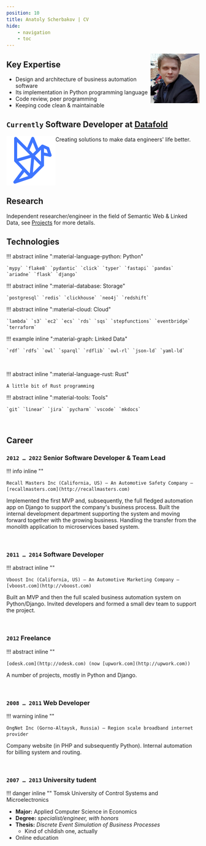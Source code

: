 ```yaml
---
position: 10
title: Anatoly Scherbakov | CV
hide:
    - navigation
    - toc
---
```


<img src="/images/avatar.jpg" style="float:right; max-width: 128px">

## Key Expertise

- Design and architecture of business automation software
- Its implementation in Python programming language
- Code review, peer programming
- Keeping code clean & maintainable

## `Currently` Software Developer at [Datafold](https://datafold.com)

<img src="datafold.png" style="float:left; max-width: 128px">

Creating solutions to make data engineers' life better.

<br clear="both"/>

## Research

Independent researcher/engineer in the field of Semantic Web & Linked Data, see [Projects](../projects/) for more details.

<div style="page-break-after: always; break-after: page;"></div>

## Technologies

!!! abstract inline ":material-language-python: Python"

    `mypy` `flake8` `pydantic` `click` `typer` `fastapi` `pandas` `ariadne` `flask` `django`

!!! abstract inline ":material-database: Storage"

    `postgresql` `redis` `clickhouse` `neo4j` `redshift`

!!! abstract inline ":material-cloud: Cloud"

    `lambda` `s3` `ec2` `ecs` `rds` `sqs` `stepfunctions` `eventbridge` `terraform`

!!! example inline ":material-graph: Linked Data"

    `rdf` `rdfs` `owl` `sparql` `rdflib` `owl-rl` `json-ld` `yaml-ld`

<br clear="both"/>

!!! abstract inline ":material-language-rust: Rust"

    A little bit of Rust programming

!!! abstract inline ":material-tools: Tools"

    `git` `linear` `jira` `pycharm` `vscode` `mkdocs`

<br clear="both"/>

## Career

### `2012 … 2022` Senior Software Developer & Team Lead

!!! info inline ""

    Recall Masters Inc (California, US) — An Automotive Safety Company — [recallmasters.com](http://recallmasters.com) 

Implemented the first MVP and, subsequently, the full fledged automation app on Django to support the company's business process. Built the internal development department supporting the system and moving forward together with the growing business. Handling the transfer from the monolith application to microservices based system.

<br clear="both"/>

### `2011 … 2014` Software Developer

!!! abstract inline ""
    
    Vboost Inc (California, US) — An Automotive Marketing Company — [vboost.com](http://vboost.com) 

Built an MVP and then the full scaled business automation system on Python/Django. Invited developers and formed a small dev team to support the project.

<br clear="both"/>

### `2012` Freelance

!!! abstract inline ""
    
    [odesk.com](http://odesk.com) (now [upwork.com](http://upwork.com))

A number of projects, mostly in Python and Django.

<br clear="both"/>

### `2008 … 2011` Web Developer

!!! warning inline ""
    
    OngNet Inc (Gorno-Altaysk, Russia) — Region scale broadband internet provider

Company website (in PHP and subsequently Python). Internal automation for billing system and routing.

<br clear="both"/>

### `2007 … 2013` University tudent

!!! danger inline ""
    Tomsk University of Control Systems and Microelectronics

- **Major:** Applied Computer Science in Economics
- **Degree:** *specialist/engineer, with honors*
- **Thesis:** *Discrete Event Simulation of Business Processes*
    - Kind of childish one, actually
- Online education
